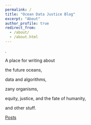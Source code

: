 ```yaml
---
permalink: /
title: "Ocean Data Justice Blog"
excerpt: "About"
author_profile: true
redirect_from: 
  - /about/
  - /about.html
---
```



.

A place for writing about 

the future oceans, 

data and algorithms, 

zany organisms,

equity, justice, and the fate of humanity,

and other stuff.

[Posts](https://seascapescience.github.io/year-archive/)


